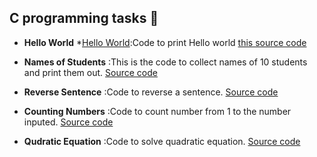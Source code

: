 ## C programming tasks :page_with_curl:

* **Hello World**
  *[Hello World](https://github.com/Rufuscsc/Csc-235/blob/main/C_hello_world/C_Hello_world.c):Code to print Hello world  [this source code](https://github.com/Rufuscsc/Csc-235/blob/main/C_hello_world/C_Hello_world.c)


* **Names of Students**
  :This is the code to collect names of 10 students and print them out. [Source code](https://github.com/Rufuscsc/Csc-235/blob/main/C_name/C_name.c)

* **Reverse Sentence**
  :Code to reverse a sentence.  [Source code](https://github.com/Rufuscsc/Csc-235/blob/main/C_reverse/Reverse.c)

* **Counting Numbers**
  :Code to count number from 1 to the number inputed.  [Source code](https://github.com/Rufuscsc/Csc-235/blob/main/C_1-N/C_1-n.c)

* **Qudratic Equation**
  :Code to solve quadratic equation.  [Source code](https://github.com/Rufuscsc/Csc-235/blob/main/C_quadric/C_quadratic.c)
